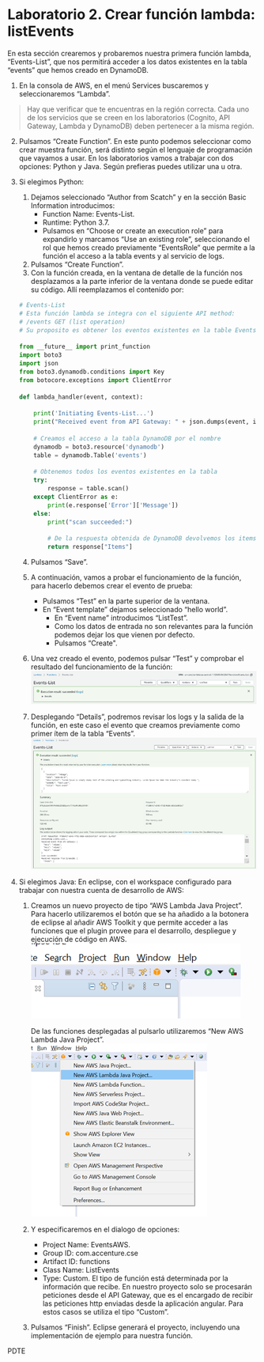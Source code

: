 # Laboratorio 2. Crear función lambda: listEvents

En esta sección crearemos y probaremos nuestra primera función lambda, “Events-List”, que nos permitirá acceder a los datos existentes en la tabla “events” que hemos creado en DynamoDB.
1.	En la consola de AWS, en el menú Services buscaremos y seleccionaremos “Lambda”.
> Hay que verificar que te encuentras en la región correcta. Cada uno de los servicios que se creen en los laboratorios (Cognito, API Gateway, Lambda y DynamoDB) deben pertenecer a la misma región.
2.	Pulsamos “Create Function”.
En este punto podemos seleccionar como crear muestra función, será distinto según el lenguaje de programación que vayamos a usar. En los laboratorios vamos a trabajar con dos opciones: Python y Java. Según prefieras puedes utilizar una u otra.
3.	Si elegimos Python:
    1. Dejamos seleccionado “Author from Scatch” y en la sección Basic Information introducimos:
       * Function Name: Events-List.
       * Runtime: Python 3.7.
       * Pulsamos en “Choose or create an execution role” para expandirlo y marcamos “Use an existing role”, seleccionando el rol que hemos creado previamente “EventsRole” que permite a la función el acceso a la tabla events y al servicio de logs.
    2. Pulsamos “Create Function”.
    3. Con la función creada, en la ventana de detalle de la función nos desplazamos a la parte inferior de la ventana donde se puede editar su código. Allí reemplazamos el contenido por:

    ```python
    # Events-List
    # Esta función lambda se integra con el siguiente API method:
    # /events GET (list operation)
    # Su proposito es obtener los eventos existentes en la table Events

    from __future__ import print_function
    import boto3
    import json
    from boto3.dynamodb.conditions import Key
    from botocore.exceptions import ClientError

    def lambda_handler(event, context):

        print('Initiating Events-List...')
        print("Received event from API Gateway: " + json.dumps(event, indent=2))
        
        # Creamos el acceso a la tabla DynamoDB por el nombre
        dynamodb = boto3.resource('dynamodb')
        table = dynamodb.Table('events')

        # Obtenemos todos los eventos existentes en la tabla
        try:
            response = table.scan()
        except ClientError as e:
            print(e.response['Error']['Message'])
        else:
            print("scan succeeded:")

            # De la respuesta obtenida de DynamoDB devolvemos los items
            return response["Items"]
    ```

    4.	Pulsamos “Save”.
    5.	A continuación, vamos a probar el funcionamiento de la función, para hacerlo debemos crear el evento de prueba:
          * Pulsamos “Test” en la parte superior de la ventana.
          * En “Event template” dejamos seleccionado “hello world”.
            * En “Event name” introducimos “ListTest”.
            * Como los datos de entrada no son relevantes para la función podemos dejar los que vienen por defecto.
            * Pulsamos “Create".
    1. Una vez creado el evento, podemos pulsar “Test” y comprobar el resultado del funcionamiento de la función:
    ![](resources/Picture1.png)
 
    2. Desplegando “Details”, podremos revisar los logs y la salida de la función, en este caso el evento que creamos previamente como primer ítem de la tabla “Events”.
    ![](resources/Picture2.png)

4.	Si elegimos Java:
En eclipse, con el workspace configurado para trabajar con nuestra cuenta de desarrollo de AWS:
    1. Creamos un nuevo proyecto de tipo “AWS Lambda Java Project”. Para hacerlo utilizaremos el botón que se ha añadido a la botonera de eclipse al añadir AWS Toolkit y que permite acceder a las funciones que el plugin provee para el desarrollo, despliegue y ejecución de código en AWS.  
    ![](resources/Picture3.png)
 
        De las funciones desplegadas al pulsarlo utilizaremos “New AWS Lambda Java Project”.
        ![](resources/Picture4.png)

    2. Y especificaremos en el dialogo de opciones:
       * Project Name: EventsAWS.
       * Group ID: com.accenture.cse
       * Artifact ID: functions
       * Class Name: ListEvents
       * Type: Custom. El tipo de función está determinada por la información que recibe. En nuestro proyecto solo se procesarán peticiones desde el API Gateway, que es el encargado de recibir las peticiones http enviadas desde la aplicación angular. Para estos casos se utiliza el tipo “Custom”.
    3. Pulsamos “Finish”. Eclipse generará el proyecto, incluyendo una implementación de ejemplo para nuestra función.

PDTE

